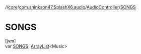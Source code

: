 //[core](../../../index.md)/[com.shinkson47.SplashX6.audio](../index.md)/[AudioController](index.md)/[SONGS](-s-o-n-g-s.md)

# SONGS

[jvm]\
var [SONGS](-s-o-n-g-s.md): [ArrayList](https://kotlinlang.org/api/latest/jvm/stdlib/kotlin.collections/-array-list/index.html)&lt;Music&gt;
